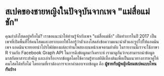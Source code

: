 # สเปคของชายหญิงในปัจจุบันจากเพจ "แม่สื่อแม่ชัก"
คุณกำลังโสดอยู่หรือไม่? เราขอแนะนำให้ท่านรู้จักกับเพจ "แม่สื่อแม่ชัก" เปิดทำการในปี 2017 เป็นเพจที่เปิดพื้นที่ให้คนโสดและอยากบอกให้โลกรู้ว่าตัวเองโสดส่งข้อความแนะนำตัวและรูปไปให้แอดมินเพจ แอดมินจะทยอยนำโปรไฟล์ของแต่ละท่านโพสลงบนหน้าเพจตามลำดับ ในรายงานนี้เราจะใช้ภาษา R ร่วมกับ Facebook Graph API ในการดึงข้อมูลมาวิเคราะห์ เรามาดูกันว่าจะสามารถนำข้อมูลมาสกัดหาสาระสำคัญ และเล่าเรื่องจากข้อมูลโดยใช้ความรู้ทางสถิติเบื้องต้นเพื่อเป็นแนวทางการหาคู่ให้คนโสดได้หรือไม่ โดยถามที่เราต้องการจะหาคำตอบจากข้อมูล คือ <b>ผู้ชายกับผู้หญิงนิยมสเปคแบบไหนกันบ้าง</b>
